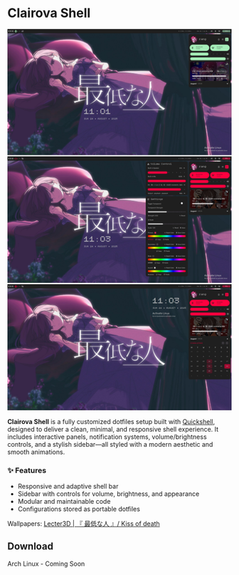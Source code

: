 # Clairova Shell

![Preview 1](assets/clairova-preview-1.png)
![Preview 2](assets/clairova-preview-2.png)
![Preview 3](assets/clairova-preview-3.png)

**Clairova Shell** is a fully customized dotfiles setup built with [Quickshell](https://quickshell.org/), designed to deliver a clean, minimal, and responsive shell experience. It includes interactive panels, notification systems, volume/brightness controls, and a stylish sidebar—all styled with a modern aesthetic and smooth animations.

### ✨ Features

- Responsive and adaptive shell bar
- Sidebar with controls for volume, brightness, and appearance
- Modular and maintainable code
- Configurations stored as portable dotfiles

Wallpapers: [Lecter3D | 
『 最低な人 』/ Kiss of death](https://x.com/Lecter3D/status/1941094390300311856/photo/1)

## Download
Arch Linux - Coming Soon